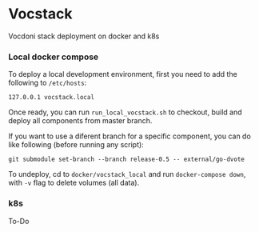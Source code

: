 # Vocstack

Vocdoni stack deployment on docker and k8s

### Local docker compose

To deploy a local development environment, first you need to add the following to `/etc/hosts`:

```
127.0.0.1 vocstack.local
```

Once ready, you can run `run_local_vocstack.sh` to checkout, build and deploy all components from master branch.

If you want to use a diferent branch for a specific component, you can do like following (before running any script):

```
git submodule set-branch --branch release-0.5 -- external/go-dvote
```

To undeploy, cd to `docker/vocstack_local` and run `docker-compose down`, with `-v` flag to delete volumes (all data).

### k8s

To-Do
